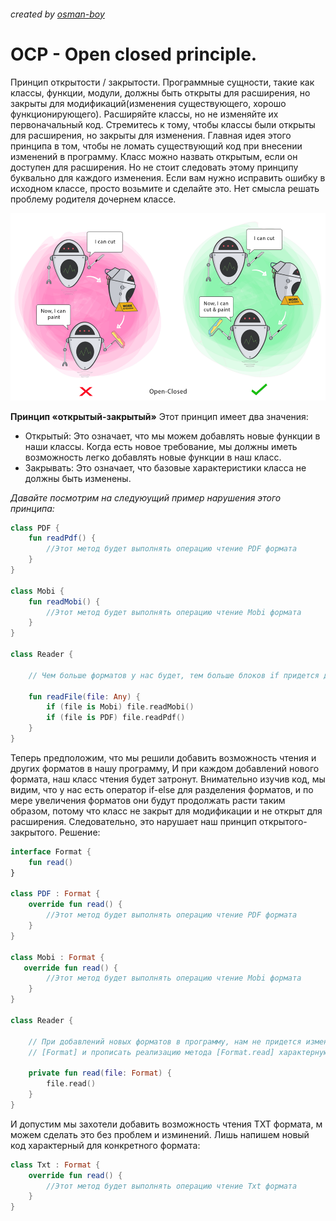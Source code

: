 ###### created by [osman-boy](https://github.com/osman-boy)
# **OCP - Open closed principle.**

Принцип открытости / закрытости. Программные сущности, такие как классы, функции, модули,
должны быть открыты для расширения, но закрыты для модификаций(изменения существующего, 
хорошо функционирующего). Расширяйте классы, но не изменяйте их первоначальный код.
Стремитесь к тому, чтобы классы были открыты для расширения, но закрыты для изменения.
Главная идея этого принципа в том, чтобы не ломать существующий код при внесении изменений
в программу. Класс можно назвать открытым, если он доступен для расширения.
Но не стоит следовать этому принципу буквально для каждого изменения.
Если вам нужно исправить ошибку в исходном классе, просто возьмите и сделайте это.
Нет смысла решать проблему родителя дочернем классе.

<img height="300" src="ocp.png"/>

**Принцип «открытый-закрытый»**
Этот принцип имеет два значения:

* Открытый: Это означает, что мы можем добавлять новые функции в наши классы. Когда есть новое требование, 
мы должны иметь возможность легко добавлять новые функции в наш класс.
* Закрывать: Это означает, что базовые характеристики класса не должны быть изменены.


_Давайте посмотрим на следуюущий пример нарушения этого принципа:_
```kotlin
class PDF {
    fun readPdf() {
        //Этот метод будет выполнять операцию чтение PDF формата
    }
}

class Mobi {
    fun readMobi() {
        //Этот метод будет выполнять операцию чтение Mobi формата
    }
}

class Reader {
    
    // Чем больше форматов у нас будет, тем больше блоков if придется добавить.
     
    fun readFile(file: Any) {
        if (file is Mobi) file.readMobi()
        if (file is PDF) file.readPdf()
    }
}
```

Теперь предположим, что мы решили добавить возможность чтения и других форматов в нашу программу, И при каждом добавлений 
нового формата, наш класс чтения будет затронут. Внимательно изучив код, мы видим, что у нас есть оператор if-else для
разделения форматов, и по мере увеличения форматов они будут продолжать расти таким образом, 
потому что класс не закрыт для модификации и не открыт для расширения.
Следовательно, это нарушает наш принцип открытого-закрытого.
Решение:

```kotlin
interface Format {
    fun read()
}

class PDF : Format {
    override fun read() {
        //Этот метод будет выполнять операцию чтение PDF формата
    }
}

class Mobi : Format {
   override fun read() {
        //Этот метод будет выполнять операцию чтение Mobi формата
    }
}

class Reader {
    
    // При добавлений новых форматов в программу, нам не придется изменить уже существующий код, а лишь реализовать интерфейс
    // [Format] и прописать реализацию метода [Format.read] характерную для определенного формата.
     
    private fun read(file: Format) {
        file.read()
    }
}
```
И допустим мы захотели добавить возможность чтения TXT формата, м можем сделать это без проблем и изминений.
Лишь напишем новый код характерный для конкретного формата:
```kotlin
class Txt : Format {
    override fun read() {
        //Этот метод будет выполнять операцию чтение Txt формата
    }
}
```
